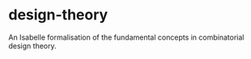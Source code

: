 # design-theory
An Isabelle formalisation of the fundamental concepts in combinatorial design theory.
